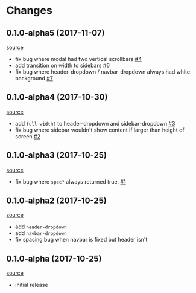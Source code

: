 # Changes

## 0.1.0-alpha5 (2017-11-07)

[source](https://github.com/gadfly361/re-surface/tree/v0.1.0-alpha5)

- fix bug where modal had two vertical scrollbars [#4](https://github.com/gadfly361/re-surface/issues/4)
- add transition on width to sidebars [#6](https://github.com/gadfly361/re-surface/issues/6)
- fix bug where header-dropdown / navbar-dropdown always had white background [#7](https://github.com/gadfly361/re-surface/issues/7)

## 0.1.0-alpha4 (2017-10-30)

[source](https://github.com/gadfly361/re-surface/tree/v0.1.0-alpha4)

- add `full-width?` to header-dropdown and sidebar-dropdown [#3](https://github.com/gadfly361/re-surface/issues/3)
- fix bug where sidebar wouldn't show content if larger than height of screen [#2](https://github.com/gadfly361/re-surface/issues/2)

## 0.1.0-alpha3 (2017-10-25)

[source](https://github.com/gadfly361/re-surface/tree/v0.1.0-alpha3)

- fix bug where `spec?` always returned true, [#1](https://github.com/gadfly361/re-surface/issues/1)

## 0.1.0-alpha2 (2017-10-25)

[source](https://github.com/gadfly361/re-surface/tree/v0.1.0-alpha2)

- add `header-dropdown`
- add `navbar-dropdown`
- fix spacing bug when navbar is fixed but header isn't

## 0.1.0-alpha (2017-10-25)

[source](https://github.com/gadfly361/re-surface/tree/v0.1.0-alpha)

- initial release
